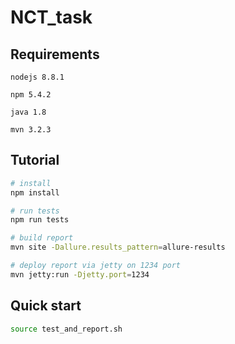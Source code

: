 # NCT_task

## Requirements

```
nodejs 8.8.1

npm 5.4.2

java 1.8

mvn 3.2.3
 ```

## Tutorial

```bash
# install
npm install

# run tests
npm run tests

# build report
mvn site -Dallure.results_pattern=allure-results

# deploy report via jetty on 1234 port
mvn jetty:run -Djetty.port=1234
```

## Quick start

```bash
source test_and_report.sh
```

